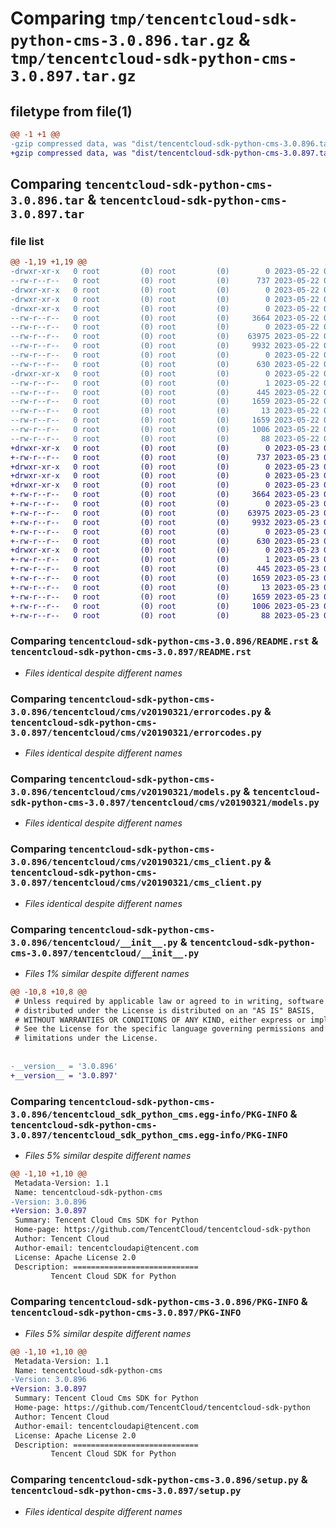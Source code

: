 # Comparing `tmp/tencentcloud-sdk-python-cms-3.0.896.tar.gz` & `tmp/tencentcloud-sdk-python-cms-3.0.897.tar.gz`

## filetype from file(1)

```diff
@@ -1 +1 @@
-gzip compressed data, was "dist/tencentcloud-sdk-python-cms-3.0.896.tar", last modified: Mon May 22 00:19:25 2023, max compression
+gzip compressed data, was "dist/tencentcloud-sdk-python-cms-3.0.897.tar", last modified: Tue May 23 02:18:39 2023, max compression
```

## Comparing `tencentcloud-sdk-python-cms-3.0.896.tar` & `tencentcloud-sdk-python-cms-3.0.897.tar`

### file list

```diff
@@ -1,19 +1,19 @@
-drwxr-xr-x   0 root         (0) root         (0)        0 2023-05-22 00:19:25.000000 tencentcloud-sdk-python-cms-3.0.896/
--rw-r--r--   0 root         (0) root         (0)      737 2023-05-22 00:19:25.000000 tencentcloud-sdk-python-cms-3.0.896/README.rst
-drwxr-xr-x   0 root         (0) root         (0)        0 2023-05-22 00:19:25.000000 tencentcloud-sdk-python-cms-3.0.896/tencentcloud/
-drwxr-xr-x   0 root         (0) root         (0)        0 2023-05-22 00:19:25.000000 tencentcloud-sdk-python-cms-3.0.896/tencentcloud/cms/
-drwxr-xr-x   0 root         (0) root         (0)        0 2023-05-22 00:19:25.000000 tencentcloud-sdk-python-cms-3.0.896/tencentcloud/cms/v20190321/
--rw-r--r--   0 root         (0) root         (0)     3664 2023-05-22 00:19:25.000000 tencentcloud-sdk-python-cms-3.0.896/tencentcloud/cms/v20190321/errorcodes.py
--rw-r--r--   0 root         (0) root         (0)        0 2023-05-22 00:19:25.000000 tencentcloud-sdk-python-cms-3.0.896/tencentcloud/cms/v20190321/__init__.py
--rw-r--r--   0 root         (0) root         (0)    63975 2023-05-22 00:19:25.000000 tencentcloud-sdk-python-cms-3.0.896/tencentcloud/cms/v20190321/models.py
--rw-r--r--   0 root         (0) root         (0)     9932 2023-05-22 00:19:25.000000 tencentcloud-sdk-python-cms-3.0.896/tencentcloud/cms/v20190321/cms_client.py
--rw-r--r--   0 root         (0) root         (0)        0 2023-05-22 00:19:25.000000 tencentcloud-sdk-python-cms-3.0.896/tencentcloud/cms/__init__.py
--rw-r--r--   0 root         (0) root         (0)      630 2023-05-22 00:19:25.000000 tencentcloud-sdk-python-cms-3.0.896/tencentcloud/__init__.py
-drwxr-xr-x   0 root         (0) root         (0)        0 2023-05-22 00:19:25.000000 tencentcloud-sdk-python-cms-3.0.896/tencentcloud_sdk_python_cms.egg-info/
--rw-r--r--   0 root         (0) root         (0)        1 2023-05-22 00:19:25.000000 tencentcloud-sdk-python-cms-3.0.896/tencentcloud_sdk_python_cms.egg-info/dependency_links.txt
--rw-r--r--   0 root         (0) root         (0)      445 2023-05-22 00:19:25.000000 tencentcloud-sdk-python-cms-3.0.896/tencentcloud_sdk_python_cms.egg-info/SOURCES.txt
--rw-r--r--   0 root         (0) root         (0)     1659 2023-05-22 00:19:25.000000 tencentcloud-sdk-python-cms-3.0.896/tencentcloud_sdk_python_cms.egg-info/PKG-INFO
--rw-r--r--   0 root         (0) root         (0)       13 2023-05-22 00:19:25.000000 tencentcloud-sdk-python-cms-3.0.896/tencentcloud_sdk_python_cms.egg-info/top_level.txt
--rw-r--r--   0 root         (0) root         (0)     1659 2023-05-22 00:19:25.000000 tencentcloud-sdk-python-cms-3.0.896/PKG-INFO
--rw-r--r--   0 root         (0) root         (0)     1006 2023-05-22 00:19:25.000000 tencentcloud-sdk-python-cms-3.0.896/setup.py
--rw-r--r--   0 root         (0) root         (0)       88 2023-05-22 00:19:25.000000 tencentcloud-sdk-python-cms-3.0.896/setup.cfg
+drwxr-xr-x   0 root         (0) root         (0)        0 2023-05-23 02:18:39.000000 tencentcloud-sdk-python-cms-3.0.897/
+-rw-r--r--   0 root         (0) root         (0)      737 2023-05-23 02:18:39.000000 tencentcloud-sdk-python-cms-3.0.897/README.rst
+drwxr-xr-x   0 root         (0) root         (0)        0 2023-05-23 02:18:39.000000 tencentcloud-sdk-python-cms-3.0.897/tencentcloud/
+drwxr-xr-x   0 root         (0) root         (0)        0 2023-05-23 02:18:39.000000 tencentcloud-sdk-python-cms-3.0.897/tencentcloud/cms/
+drwxr-xr-x   0 root         (0) root         (0)        0 2023-05-23 02:18:39.000000 tencentcloud-sdk-python-cms-3.0.897/tencentcloud/cms/v20190321/
+-rw-r--r--   0 root         (0) root         (0)     3664 2023-05-23 02:18:39.000000 tencentcloud-sdk-python-cms-3.0.897/tencentcloud/cms/v20190321/errorcodes.py
+-rw-r--r--   0 root         (0) root         (0)        0 2023-05-23 02:18:39.000000 tencentcloud-sdk-python-cms-3.0.897/tencentcloud/cms/v20190321/__init__.py
+-rw-r--r--   0 root         (0) root         (0)    63975 2023-05-23 02:18:39.000000 tencentcloud-sdk-python-cms-3.0.897/tencentcloud/cms/v20190321/models.py
+-rw-r--r--   0 root         (0) root         (0)     9932 2023-05-23 02:18:39.000000 tencentcloud-sdk-python-cms-3.0.897/tencentcloud/cms/v20190321/cms_client.py
+-rw-r--r--   0 root         (0) root         (0)        0 2023-05-23 02:18:39.000000 tencentcloud-sdk-python-cms-3.0.897/tencentcloud/cms/__init__.py
+-rw-r--r--   0 root         (0) root         (0)      630 2023-05-23 02:18:39.000000 tencentcloud-sdk-python-cms-3.0.897/tencentcloud/__init__.py
+drwxr-xr-x   0 root         (0) root         (0)        0 2023-05-23 02:18:39.000000 tencentcloud-sdk-python-cms-3.0.897/tencentcloud_sdk_python_cms.egg-info/
+-rw-r--r--   0 root         (0) root         (0)        1 2023-05-23 02:18:39.000000 tencentcloud-sdk-python-cms-3.0.897/tencentcloud_sdk_python_cms.egg-info/dependency_links.txt
+-rw-r--r--   0 root         (0) root         (0)      445 2023-05-23 02:18:39.000000 tencentcloud-sdk-python-cms-3.0.897/tencentcloud_sdk_python_cms.egg-info/SOURCES.txt
+-rw-r--r--   0 root         (0) root         (0)     1659 2023-05-23 02:18:39.000000 tencentcloud-sdk-python-cms-3.0.897/tencentcloud_sdk_python_cms.egg-info/PKG-INFO
+-rw-r--r--   0 root         (0) root         (0)       13 2023-05-23 02:18:39.000000 tencentcloud-sdk-python-cms-3.0.897/tencentcloud_sdk_python_cms.egg-info/top_level.txt
+-rw-r--r--   0 root         (0) root         (0)     1659 2023-05-23 02:18:39.000000 tencentcloud-sdk-python-cms-3.0.897/PKG-INFO
+-rw-r--r--   0 root         (0) root         (0)     1006 2023-05-23 02:18:39.000000 tencentcloud-sdk-python-cms-3.0.897/setup.py
+-rw-r--r--   0 root         (0) root         (0)       88 2023-05-23 02:18:39.000000 tencentcloud-sdk-python-cms-3.0.897/setup.cfg
```

### Comparing `tencentcloud-sdk-python-cms-3.0.896/README.rst` & `tencentcloud-sdk-python-cms-3.0.897/README.rst`

 * *Files identical despite different names*

### Comparing `tencentcloud-sdk-python-cms-3.0.896/tencentcloud/cms/v20190321/errorcodes.py` & `tencentcloud-sdk-python-cms-3.0.897/tencentcloud/cms/v20190321/errorcodes.py`

 * *Files identical despite different names*

### Comparing `tencentcloud-sdk-python-cms-3.0.896/tencentcloud/cms/v20190321/models.py` & `tencentcloud-sdk-python-cms-3.0.897/tencentcloud/cms/v20190321/models.py`

 * *Files identical despite different names*

### Comparing `tencentcloud-sdk-python-cms-3.0.896/tencentcloud/cms/v20190321/cms_client.py` & `tencentcloud-sdk-python-cms-3.0.897/tencentcloud/cms/v20190321/cms_client.py`

 * *Files identical despite different names*

### Comparing `tencentcloud-sdk-python-cms-3.0.896/tencentcloud/__init__.py` & `tencentcloud-sdk-python-cms-3.0.897/tencentcloud/__init__.py`

 * *Files 1% similar despite different names*

```diff
@@ -10,8 +10,8 @@
 # Unless required by applicable law or agreed to in writing, software
 # distributed under the License is distributed on an "AS IS" BASIS,
 # WITHOUT WARRANTIES OR CONDITIONS OF ANY KIND, either express or implied.
 # See the License for the specific language governing permissions and
 # limitations under the License.
 
 
-__version__ = '3.0.896'
+__version__ = '3.0.897'
```

### Comparing `tencentcloud-sdk-python-cms-3.0.896/tencentcloud_sdk_python_cms.egg-info/PKG-INFO` & `tencentcloud-sdk-python-cms-3.0.897/tencentcloud_sdk_python_cms.egg-info/PKG-INFO`

 * *Files 5% similar despite different names*

```diff
@@ -1,10 +1,10 @@
 Metadata-Version: 1.1
 Name: tencentcloud-sdk-python-cms
-Version: 3.0.896
+Version: 3.0.897
 Summary: Tencent Cloud Cms SDK for Python
 Home-page: https://github.com/TencentCloud/tencentcloud-sdk-python
 Author: Tencent Cloud
 Author-email: tencentcloudapi@tencent.com
 License: Apache License 2.0
 Description: ============================
         Tencent Cloud SDK for Python
```

### Comparing `tencentcloud-sdk-python-cms-3.0.896/PKG-INFO` & `tencentcloud-sdk-python-cms-3.0.897/PKG-INFO`

 * *Files 5% similar despite different names*

```diff
@@ -1,10 +1,10 @@
 Metadata-Version: 1.1
 Name: tencentcloud-sdk-python-cms
-Version: 3.0.896
+Version: 3.0.897
 Summary: Tencent Cloud Cms SDK for Python
 Home-page: https://github.com/TencentCloud/tencentcloud-sdk-python
 Author: Tencent Cloud
 Author-email: tencentcloudapi@tencent.com
 License: Apache License 2.0
 Description: ============================
         Tencent Cloud SDK for Python
```

### Comparing `tencentcloud-sdk-python-cms-3.0.896/setup.py` & `tencentcloud-sdk-python-cms-3.0.897/setup.py`

 * *Files identical despite different names*

